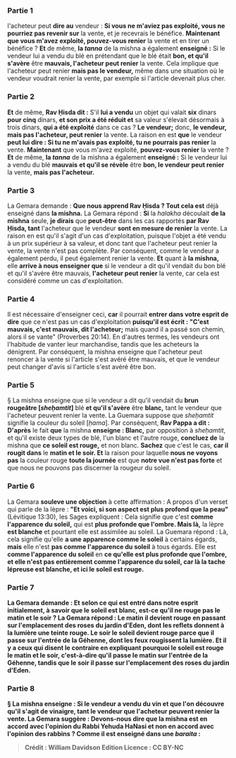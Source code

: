 
### Partie 1
l'acheteur peut <b>dire au</b> vendeur : <b>Si vous ne m'aviez pas exploité, vous ne pourriez pas revenir sur</b> la vente, et je recevrais le bénéfice. <b>Maintenant que vous m'avez exploité, pouvez-vous renier</b> la vente et en tirer un bénéfice ? <b>Et</b> de même, <b>la <i>tanna</i></b> de la mishna a également <b>enseigné :</b> Si le vendeur lui a vendu du blé en prétendant que le blé était <b>bon, et qu'il s'avère</b> être <b>mauvais, l'acheteur peut renier</b> la vente. Cela implique que l'acheteur peut renier <b>mais pas le vendeur,</b> même dans une situation où le vendeur voudrait renier la vente, par exemple si l'article devenait plus cher.

### Partie 2
<b>Et</b> de même, <b>Rav Ḥisda dit :</b> S'il <b>lui a vendu</b> un objet qui valait <b>six</b> dinars <b>pour cinq</b> dinars, <b>et son prix a été réduit et</b> sa valeur s'élevait désormais à trois</b> dinars, <b>qui a été exploité</b> dans ce cas ? <b>Le vendeur;</b> donc, <b>le vendeur, mais pas l'acheteur, peut renier</b> la vente. La raison en est <b>que</b> le vendeur <b>peut lui dire : Si tu ne m'avais pas exploité, tu ne pourrais pas renier</b> la vente. <b>Maintenant</b> que vous m'avez exploité, <b>pouvez-vous renier</b> la vente ? <b>Et</b> de même, <b>la <i>tanna</i></b> de la mishna a également <b>enseigné :</b> Si le vendeur lui a vendu du blé <b>mauvais</b> <b>et qu'il se révèle</b> être <b>bon, le vendeur peut renier</b> la vente, <b>mais pas l'acheteur.</b>

### Partie 3
La Gemara demande : <b>Que nous apprend Rav Ḥisda ? Tout cela est</b> déjà enseigné dans <b>la mishna.</b> La Gemara répond : <b>Si</b> la <i>halakha</i> découlait <b>de la mishna</b> seule, <b>je dirais</b> que <b>peut-être</b> dans les cas rapportés <b>par Rav Ḥisda, tant</b> l'acheteur que le vendeur <b>sont en mesure de renier</b> la vente. La raison en est qu'il s'agit d'un cas d'exploitation, puisque l'objet a été vendu à un prix supérieur à sa valeur, et donc tant que l'acheteur peut renier la vente, la vente n'est pas complète. Par conséquent, comme le vendeur a également perdu, il peut également renier la vente. <b>Et</b> quant à <b>la mishna,</b> elle <b>arrive à nous enseigner que</b> si le vendeur a dit qu'il vendait du bon blé et qu'il s'avère être mauvais, <b>l'acheteur peut renier</b> la vente, car cela est considéré comme un cas d'exploitation.

### Partie 4
Il est nécessaire d'enseigner ceci, <b>car</b> il pourrait <b>entrer dans votre esprit de dire</b> que ce n'est pas un cas d'exploitation <b>puisqu'il est écrit : "C'est mauvais, c'est mauvais, dit l'acheteur;</b> mais quand il a passé son chemin, alors il se vante" (Proverbes 20:14). En d'autres termes, les vendeurs ont l'habitude de vanter leur marchandise, tandis que les acheteurs la dénigrent. Par conséquent, la mishna enseigne que l'acheteur peut renoncer à la vente si l'article s'est avéré être mauvais, et que le vendeur peut changer d'avis si l'article s'est avéré être bon.

### Partie 5
§ La mishna enseigne que si le vendeur a dit qu'il vendait du <b>brun rougeâtre [<i>sheḥamtit</i>]</b> blé <b>et qu'il s'avère</b> être <b>blanc,</b> tant le vendeur que l'acheteur peuvent renier la vente. La Guemara suppose que <i>sheḥamtit</i> signifie la couleur du soleil [<i>ḥama</i>]. Par conséquent, <b>Rav Pappa a dit : D'après</b> le fait <b>que</b> la mishna <b>enseigne : Blanc,</b> par opposition à <i>sheḥamtit</i>, et qu'il existe deux types de blé, l'un blanc et l'autre rouge, <b>concluez de</b> la mishna que <b>ce soleil est rouge,</b> et non blanc. <b>Sachez</b> que c'est le cas, <b>car il rougit dans</b> le <b>matin et le soir. Et</b> la raison pour laquelle <b>nous ne voyons pas</b> la couleur rouge <b>toute la journée</b> est que <b>notre vue n'est pas forte</b> et que nous ne pouvons pas discerner la rougeur du soleil.

### Partie 6
La Gemara <b>souleve une objection</b> à cette affirmation : A propos d'un verset qui parle de la lèpre : <b>"Et voici, si son aspect est plus profond que la peau"</b> (Lévitique 13:30), les Sages expliquent : Cela signifie que c'est <b>comme l'apparence du soleil,</b> qui est <b>plus profonde que l'ombre. Mais là,</b> la lèpre <b>est blanche</b> et pourtant elle est assimilée au soleil. La Guemara répond : Là, cela signifie qu'elle <b>a une apparence comme le soleil</b> à certains égards, <b>mais</b> elle n'est <b>pas comme l'apparence du soleil</b> à tous égards. Elle est <b>comme l'apparence du soleil</b> en <b>ce qu'elle est <b>plus profonde que l'ombre, et</b> elle n'est <b>pas</b> entièrement <b>comme l'apparence du soleil, car là</b> la tache lépreuse est <b>blanche, et ici</b> le soleil est <b>rouge.</b>

### Partie 7
La Gemara demande : <b>Et selon ce qui est entré dans notre esprit initialement,</b> à savoir que le soleil est blanc, est-ce qu'il ne <b>rouge pas le</b> <b>matin et le soir ?</b> La Gemara répond : <b>Le matin</b> il devient rouge <b>en passant sur l'emplacement</b> des <b>roses du jardin d'Eden,</b> dont les reflets donnent à la lumière une teinte rouge. <b>Le soir</b> le soleil devient rouge <b>parce que</b> il <b>passe sur l'entrée de la Géhenne,</b> dont les feux rougissent la lumière. <b>Et il y a</b> ceux <b>qui disent le contraire</b> en expliquant pourquoi le soleil est rouge le matin et le soir, c'est-à-dire qu'il passe le matin sur l'entrée de la Géhenne, tandis que le soir il passe sur l'emplacement des roses du jardin d'Eden.

### Partie 8
§ La mishna enseigne : Si le vendeur a vendu du <b>vin et que l'on découvre</b> qu'il s'agit de <b>vinaigre, tant</b> le vendeur que l'acheteur <b>peuvent renier</b> la vente. La Gemara suggère : <b>Devons-nous dire</b> que <b>la mishna est</b> en accord avec l'opinion du <b>Rabbi</b> Yehuda HaNasi <b>et non</b> en accord avec l'opinion des <b>rabbins ? Comme il est enseigné</b> dans une <i>baraita</i> :

>Crédit : William Davidson Edition
>Licence : CC BY-NC